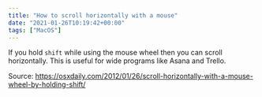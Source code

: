 ```yaml
---
title: "How to scroll horizontally with a mouse"
date: "2021-01-26T10:19:42+00:00"
tags: ["MacOS"]
---
```


If you hold `shift` while using the mouse wheel then you can scroll
horizontally. This is useful for wide programs like Asana and Trello.

Source:
<https://osxdaily.com/2012/01/26/scroll-horizontally-with-a-mouse-wheel-by-holding-shift/>
